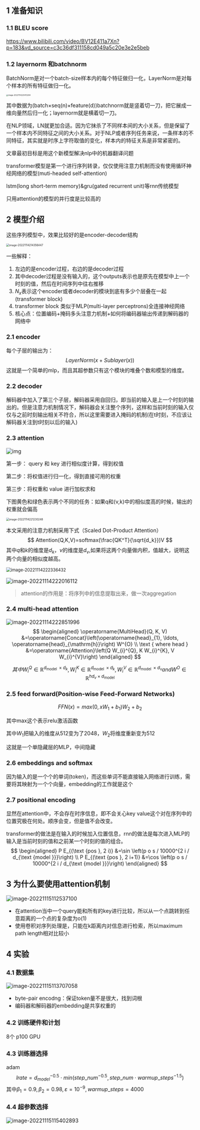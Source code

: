 ## 1 准备知识

### 1.1 BLEU score

https://www.bilibili.com/video/BV12E411a7Xn?p=183&vd_source=c3c36df311158cd049a5c20e3e2e5beb

### 1.2 layernorm 和batchnorm

BatchNorm是对一个batch-size样本内的每个特征做归一化，LayerNorm是对每个样本的所有特征做归一化。

<img src="C:\Users\jyh\AppData\Roaming\Typora\typora-user-images\image-20221114220413284.png" alt="image-20221114220413284" style="zoom: 33%;" />

其中数据为(batch×seq(n)×feature(d))batchnorm就是竖着切一刀，把它展成一维向量然后归一化；layernorm就是横着切一刀。

在NLP领域，LN就更加合适。因为它抹杀了不同样本间的大小关系，但是保留了一个样本内不同特征之间的大小关系。对于NLP或者序列任务来说，一条样本的不同特征，其实就是时序上字符取值的变化，样本内的特征关系是非常紧密的。



文章最初目标是用这个新模型解决nlp中的机器翻译问题 

transformer模型是第一个进行序列转录，仅仅使用注意力机制而没有使用循环神经网络的模型(muti-headed self-attention)

lstm(long short-term memory)&gru(gated recurrent unit)等rnn传统模型



只用attention的模型的并行度是比较高的

## 2 模型介绍

这些序列模型中，效果比较好的是encoder-decoder结构

<img src="C:\Users\jyh\AppData\Roaming\Typora\typora-user-images\image-20221114214356447.png" alt="image-20221114214356447" style="zoom:50%;" />

一些解释：

1. 左边的是encoder过程，右边的是decoder过程
2. 其中decoder过程是没有输入的，这个outputs表示也是原先在模型中上一个时刻的值，然后在时间序列中往右推移
3. $N_x$表示这个encoder或者decoder的模块到底有多少个层叠在一起(transformer block)
4. transformer block 类似于MLP(multi-layer perceptrons)全连接神经网络
5. 核心点：位置编码+掩码多头注意力机制+如何将编码器输出传递到解码器的网络中

### 2.1 encoder

 每个子层的输出为：
$$
LayerNorm(x+Sublayer(x))
$$
这就是一个简单的mlp，而且其超参数只有这个模块的堆叠个数和模型的维度。

### 2.2 decoder

解码器中加入了第三个子层，解码器采用自回归，即当前的输入是上一个时刻的输出的。但是注意力机制情况下，解码器会关注整个序列，这样和当前时刻的输入仅仅与之前时刻输出相关不符合，所以这里需要进入掩码的机制(在t时刻，不应该让解码器关注到t时刻以后的输入)

### 2.3 attention

![img](https://pic3.zhimg.com/80/v2-3253118aa50731664f9d284600e82002_720w.webp)

第一步： query 和 key 进行相似度计算，得到权值

第二步：将权值进行归一化，得到直接可用的权重

第三步：将权重和 value 进行加权求和

下图黄色和绿色表示两个不同的任务：如果q和(v,k)中的相似度高的时候，输出的权重就会偏高

<img src="C:\Users\jyh\AppData\Roaming\Typora\typora-user-images\image-20221114221230248.png" alt="image-20221114221230248" style="zoom: 50%;" />

本文采用的注意力机制采用下式（Scaled Dot-Product Attention）
$$
Attention(Q,K,V)=softmax(\frac{QK^T}{\sqrt{d_k}})V
$$
其中$q$和$k$的维度是$d_k$，$v$的维度是$d_v$,如果将这两个向量做内积，值越大，说明这两个向量的相似度越高。

<img src="C:\Users\jyh\AppData\Roaming\Typora\typora-user-images\image-20221114222336432.png" alt="image-20221114222336432" style="zoom: 80%;" />

![image-20221114222016112](C:\Users\jyh\AppData\Roaming\Typora\typora-user-images\image-20221114222016112.png)

>attention的作用是：将序列中的信息提取出来，做一次aggregation

### 2.4 multi-head attention

![image-20221114222851996](C:\Users\jyh\AppData\Roaming\Typora\typora-user-images\image-20221114222851996.png)
$$
\begin{aligned}
\operatorname{MultiHead}(Q, K, V) &=\operatorname{Concat}\left(\operatorname{head}_{1}, \ldots, \operatorname{head}_{\mathrm{h}}\right) W^{O} \\
\text { where head } &=\operatorname{Attention}\left(Q W_{i}^{Q}, K W_{i}^{K}, V W_{i}^{V}\right)
\end{aligned}
$$

$$
其中W_{i}^{Q} \in \mathbb{R}^{d_{\text {model }} \times d_{k}}, W_{i}^{K} \in \mathbb{R}^{d_{\text {model }} \times d_{k}}, W_{i}^{V} \in \mathbb{R}^{d_{\text {model }} \times d_{v}}  and  W^{O} \in \mathbb{R}^{h d_{v} \times d_{\text {model }}}
$$

### 2.5 feed forward(Position-wise Feed-Forward Networks)

$$
FFN(x)=max(0,xW_1+b_1)W_2+b_2
$$

其中max这个表示relu激活函数

其中$W_1$把输入的维度从512变为了2048，$W_2$将维度重新变为512

这就是一个单隐藏层的MLP，中间隐藏

### 2.6 embeddings and softmax

因为输入的是一个个的单词(token)，而这些单词不能直接输入网络进行训练，需要将其映射为一个个向量，embedding的工作就是这个

### 2.7 positional encoding

显然在attention中，不会存在时序信息，即不会关心key value这个对在序列中的位置究极在何处。顺序会变，但是值不会改变。

transformer的做法是在输入的时候加入位置信息，rnn的做法是每次进入MLP的输入是当前时刻的值和之前某一个时刻的值的组合。
$$
\begin{aligned}
P E_{(\text {pos }, 2 i)} &=\sin \left(p o s / 10000^{2 i / d_{\text {model }}}\right) \\
P E_{(\text {pos }, 2 i+1)} &=\cos \left(p o s / 10000^{2 i / d_{\text {model }}}\right)
\end{aligned}
$$


## 3 为什么要使用attention机制



![image-20221115112537100](C:\Users\jyh\AppData\Roaming\Typora\typora-user-images\image-20221115112537100.png)

- 在attention当中一个query能和所有的key进行比较，所以从一个点跳转到任意距离的一个点的复杂度为o(1)
- 使用卷积对序列处理是，只能在k距离内对信息进行检索，所以maximum path length相对比较小

## 4 实验

### 4.1 数据集

![image-20221115113707058](C:\Users\jyh\AppData\Roaming\Typora\typora-user-images\image-20221115113707058.png)

- byte-pair encodng：保证token量不是很大，找到词根
- 编码器和解码器的embedding是共享权重的

### 4.2 训练硬件和计划

8个 p100 GPU

### 4.3 训练器选择

adam
$$
lrate=d_{model}^{-0.5}\cdot min(step\_num^{-0.5},step\_num\cdot warmup\_steps^{-1.5})
$$
其中$\beta_1=0.9,\beta_2=0.98,\varepsilon=10^{-9},warmup\_steps=4000$

### 4.4 超参数选择

![image-20221115115402893](C:\Users\jyh\AppData\Roaming\Typora\typora-user-images\image-20221115115402893.png)